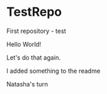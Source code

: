 # TestRepo
First repository - test

Hello World!

Let's do that again.


I added something to the readme

Natasha's turn